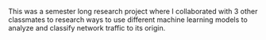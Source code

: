 This was a semester long research project where I collaborated with 3 other classmates to research ways to use different machine learning models to analyze and classify network traffic to its origin.
